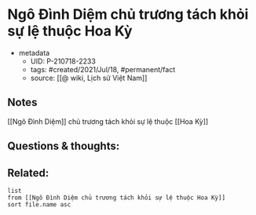 # Ngô Đình Diệm chủ trương tách khỏi sự lệ thuộc Hoa Kỳ

- metadata
	- UID: P-210718-2233
	- tags: #created/2021/Jul/18, #permanent/fact 
	- source: [[@ wiki, Lịch sử Việt Nam]]

## Notes
[[Ngô Đình Diệm]] chủ trương tách khỏi sự lệ thuộc [[Hoa Kỳ]]

## Questions & thoughts:

## Related:
```dataview
list
from [[Ngô Đình Diệm chủ trương tách khỏi sự lệ thuộc Hoa Kỳ]]
sort file.name asc
```
